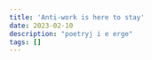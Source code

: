 ```yaml
---
title: 'Anti-work is here to stay'
date: 2023-02-10
description: "poetryj i e erge"
tags: []
---
```

